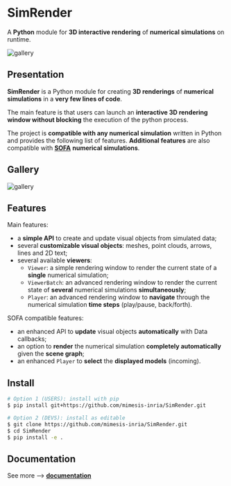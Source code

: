 # SimRender

A **Python** module for **3D interactive rendering** of **numerical simulations** on runtime.

![gallery](docs/src/_static/img/logo.gif)

## Presentation

**SimRender** is a Python module for creating **3D renderings** of **numerical simulations** in a **very few lines of 
code**.

The main feature is that users can launch an **interactive 3D rendering window without blocking** the execution of the 
python process.

The project is **compatible with any numerical simulation** written in Python and provides the 
following list of features.
**Additional features** are also compatible with [**SOFA**](https://www.sofa-framework.org/) **numerical 
simulations**.


## Gallery

![gallery](docs/src/_static/img/gallery.png)

## Features

Main features:
* a **simple API** to create and update visual objects from simulated data;
* several **customizable visual objects**: meshes, point clouds, arrows, lines and 2D text;
* several available **viewers**:
  * `Viewer`: a simple rendering window to render the current state of a **single** numerical simulation;
  * `ViewerBatch`: an advanced rendering window to render the current state of **several** numerical simulations 
    **simultaneously**;
  * `Player`: an advanced rendering window to **navigate** through the numerical simulation **time steps** (play/pause, 
    back/forth).

SOFA compatible features:
* an enhanced API to **update** visual objects **automatically** with Data callbacks;
* an option to **render** the numerical simulation **completely automatically** given the **scene graph**;
* an enhanced `Player` to **select** the **displayed models** (incoming).


## Install

``` bash
# Option 1 (USERS): install with pip
$ pip install git+https://github.com/mimesis-inria/SimRender.git

# Option 2 (DEVS): install as editable
$ git clone https://github.com/mimesis-inria/SimRender.git
$ cd SimRender
$ pip install -e .
```


## Documentation

See more ⟶ [**documentation**](https://mimesis-inria.github.io/SimRender/)
